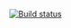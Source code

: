 [![Build status](https://ci.appveyor.com/api/projects/status/cpbm96qa82ps5h3b?svg=true)](https://ci.appveyor.com/project/MissarvaT/ajs-7-1-task)
